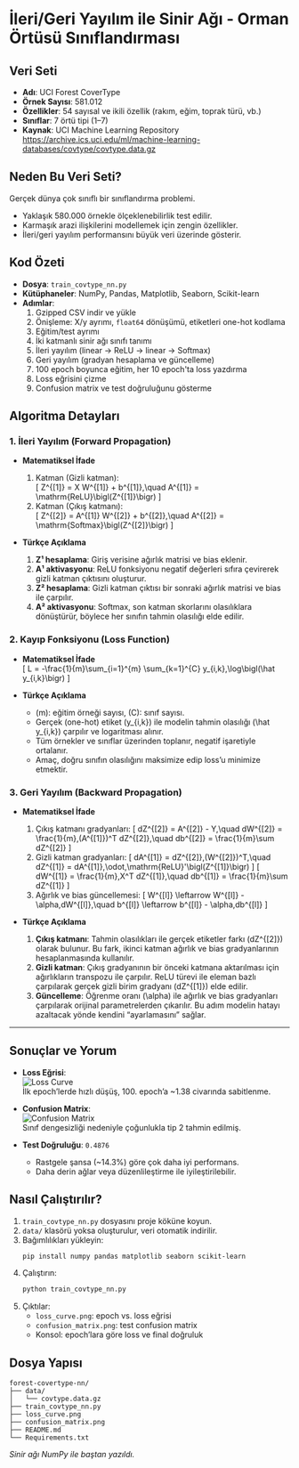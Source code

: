 # İleri/Geri Yayılım ile Sinir Ağı - Orman Örtüsü Sınıflandırması

## Veri Seti
- **Adı**: UCI Forest CoverType
- **Örnek Sayısı**: 581.012
- **Özellikler**: 54 sayısal ve ikili özellik (rakım, eğim, toprak türü, vb.)
- **Sınıflar**: 7 örtü tipi (1–7)
- **Kaynak**: UCI Machine Learning Repository  
  https://archive.ics.uci.edu/ml/machine-learning-databases/covtype/covtype.data.gz

## Neden Bu Veri Seti?
Gerçek dünya çok sınıflı bir sınıflandırma problemi.  
- Yaklaşık 580.000 örnekle ölçeklenebilirlik test edilir.  
- Karmaşık arazi ilişkilerini modellemek için zengin özellikler.  
- İleri/geri yayılım performansını büyük veri üzerinde gösterir.

## Kod Özeti
- **Dosya**: `train_covtype_nn.py`  
- **Kütüphaneler**: NumPy, Pandas, Matplotlib, Seaborn, Scikit-learn  
- **Adımlar**:
  1. Gzipped CSV indir ve yükle  
  2. Önişleme: X/y ayrımı, `float64` dönüşümü, etiketleri one-hot kodlama  
  3. Eğitim/test ayrımı  
  4. İki katmanlı sinir ağı sınıfı tanımı  
  5. İleri yayılım (linear → ReLU → linear → Softmax)  
  6. Geri yayılım (gradyan hesaplama ve güncelleme)  
  7. 100 epoch boyunca eğitim, her 10 epoch'ta loss yazdırma  
  8. Loss eğrisini çizme  
  9. Confusion matrix ve test doğruluğunu gösterme  

## Algoritma Detayları

### 1. İleri Yayılım (Forward Propagation)

- **Matematiksel İfade**  
  1. Katman (Gizli katman):  
     \[
       Z^{[1]} = X W^{[1]} + b^{[1]},\quad
       A^{[1]} = \mathrm{ReLU}\bigl(Z^{[1]}\bigr)
     \]
  2. Katman (Çıkış katmanı):  
     \[
       Z^{[2]} = A^{[1]} W^{[2]} + b^{[2]},\quad
       A^{[2]} = \mathrm{Softmax}\bigl(Z^{[2]}\bigr)
     \]

- **Türkçe Açıklama**  
  1. **Z¹ hesaplama**: Giriş verisine ağırlık matrisi ve bias eklenir.  
  2. **A¹ aktivasyonu**: ReLU fonksiyonu negatif değerleri sıfıra çevirerek gizli katman çıktısını oluşturur.  
  3. **Z² hesaplama**: Gizli katman çıktısı bir sonraki ağırlık matrisi ve bias ile çarpılır.  
  4. **A² aktivasyonu**: Softmax, son katman skorlarını olasılıklara dönüştürür, böylece her sınıfın tahmin olasılığı elde edilir.

### 2. Kayıp Fonksiyonu (Loss Function)

- **Matematiksel İfade**  
  \[
    L = -\frac{1}{m}\sum_{i=1}^{m} \sum_{k=1}^{C} y_{i,k}\,\log\bigl(\hat y_{i,k}\bigr)
  \]

- **Türkçe Açıklama**  
  - \(m\): eğitim örneği sayısı, \(C\): sınıf sayısı.  
  - Gerçek (one-hot) etiket \(y_{i,k}\) ile modelin tahmin olasılığı \(\hat y_{i,k}\) çarpılır ve logaritması alınır.  
  - Tüm örnekler ve sınıflar üzerinden toplanır, negatif işaretiyle ortalanır.  
  - Amaç, doğru sınıfın olasılığını maksimize edip loss’u minimize etmektir.

### 3. Geri Yayılım (Backward Propagation)

- **Matematiksel İfade**  

  1. Çıkış katmanı gradyanları:
     \[
       dZ^{[2]} = A^{[2]} - Y,\quad
       dW^{[2]} = \frac{1}{m}\,(A^{[1]})^T dZ^{[2]},\quad
       db^{[2]} = \frac{1}{m}\sum dZ^{[2]}
     \]
  2. Gizli katman gradyanları:
     \[
       dA^{[1]} = dZ^{[2]}\,(W^{[2]})^T,\quad
       dZ^{[1]} = dA^{[1]}\,\odot\,\mathrm{ReLU}'\bigl(Z^{[1]}\bigr)
     \]
     \[
       dW^{[1]} = \frac{1}{m}\,X^T dZ^{[1]},\quad
       db^{[1]} = \frac{1}{m}\sum dZ^{[1]}
     \]
  3. Ağırlık ve bias güncellemesi:
     \[
       W^{[l]} \leftarrow W^{[l]} - \alpha\,dW^{[l]},\quad
       b^{[l]} \leftarrow b^{[l]} - \alpha\,db^{[l]}
     \]

- **Türkçe Açıklama**  
  1. **Çıkış katmanı**: Tahmin olasılıkları ile gerçek etiketler farkı \(dZ^{[2]}\) olarak bulunur. Bu fark, ikinci katman ağırlık ve bias gradyanlarının hesaplanmasında kullanılır.  
  2. **Gizli katman**: Çıkış gradyanının bir önceki katmana aktarılması için ağırlıkların transpozu ile çarpılır. ReLU türevi ile eleman bazlı çarpılarak gerçek gizli birim gradyanı \(dZ^{[1]}\) elde edilir.  
  3. **Güncelleme**: Öğrenme oranı \(\alpha\) ile ağırlık ve bias gradyanları çarpılarak orijinal parametrelerden çıkarılır. Bu adım modelin hatayı azaltacak yönde kendini “ayarlamasını” sağlar.

---



## Sonuçlar ve Yorum
- **Loss Eğrisi**:  
  ![Loss Curve](loss_curve.png)  
  İlk epoch’lerde hızlı düşüş, 100. epoch’a ~1.38 civarında sabitlenme.  

- **Confusion Matrix**:  
  ![Confusion Matrix](confusion_matrix.png)  
  Sınıf dengesizliği nedeniyle çoğunlukla tip 2 tahmin edilmiş.  

- **Test Doğruluğu**: `0.4876`  
  - Rastgele şansa (~14.3%) göre çok daha iyi performans.  
  - Daha derin ağlar veya düzenlileştirme ile iyileştirilebilir.

## Nasıl Çalıştırılır?
1. `train_covtype_nn.py` dosyasını proje köküne koyun.  
2. `data/` klasörü yoksa oluşturulur, veri otomatik indirilir.  
3. Bağımlılıkları yükleyin:  
   ```bash
   pip install numpy pandas matplotlib seaborn scikit-learn
   ```  
4. Çalıştırın:  
   ```bash
   python train_covtype_nn.py
   ```  
5. Çıktılar:  
   - `loss_curve.png`: epoch vs. loss eğrisi  
   - `confusion_matrix.png`: test confusion matrix  
   - Konsol: epoch’lara göre loss ve final doğruluk  

## Dosya Yapısı
```
forest-covertype-nn/
├── data/
│   └── covtype.data.gz
├── train_covtype_nn.py
├── loss_curve.png
├── confusion_matrix.png
├── README.md
└── Requirements.txt
```

*Sinir ağı NumPy ile baştan yazıldı.*
